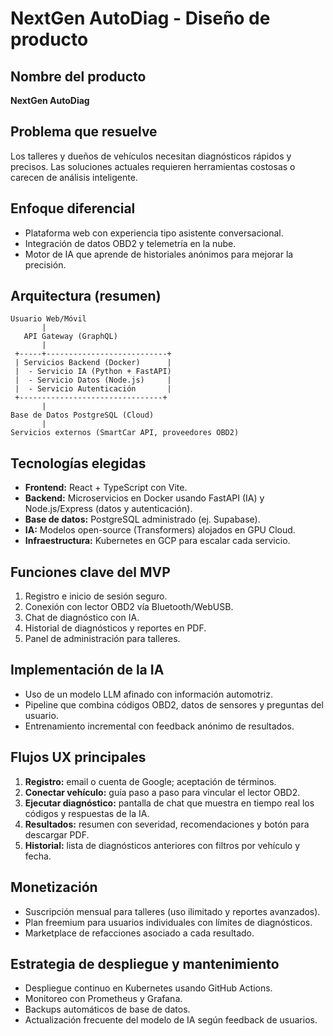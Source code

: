 # NextGen AutoDiag - Diseño de producto

## Nombre del producto
**NextGen AutoDiag**

## Problema que resuelve
Los talleres y dueños de vehículos necesitan diagnósticos rápidos y precisos. Las soluciones actuales requieren herramientas costosas o carecen de análisis inteligente.

## Enfoque diferencial
- Plataforma web con experiencia tipo asistente conversacional.
- Integración de datos OBD2 y telemetría en la nube.
- Motor de IA que aprende de historiales anónimos para mejorar la precisión.

## Arquitectura (resumen)
```
Usuario Web/Móvil
       |
   API Gateway (GraphQL)
       |
 +-----+---------------------------+
 | Servicios Backend (Docker)      |
 |  - Servicio IA (Python + FastAPI)
 |  - Servicio Datos (Node.js)     |
 |  - Servicio Autenticación       |
 +--------------------------------+
       |
Base de Datos PostgreSQL (Cloud)
       |
Servicios externos (SmartCar API, proveedores OBD2)
```

## Tecnologías elegidas
- **Frontend:** React + TypeScript con Vite.
- **Backend:** Microservicios en Docker usando FastAPI (IA) y Node.js/Express (datos y autenticación).
- **Base de datos:** PostgreSQL administrado (ej. Supabase).
- **IA:** Modelos open-source (Transformers) alojados en GPU Cloud.
- **Infraestructura:** Kubernetes en GCP para escalar cada servicio.

## Funciones clave del MVP
1. Registro e inicio de sesión seguro.
2. Conexión con lector OBD2 vía Bluetooth/WebUSB.
3. Chat de diagnóstico con IA.
4. Historial de diagnósticos y reportes en PDF.
5. Panel de administración para talleres.

## Implementación de la IA
- Uso de un modelo LLM afinado con información automotriz.
- Pipeline que combina códigos OBD2, datos de sensores y preguntas del usuario.
- Entrenamiento incremental con feedback anónimo de resultados.

## Flujos UX principales
1. **Registro:** email o cuenta de Google; aceptación de términos.
2. **Conectar vehículo:** guía paso a paso para vincular el lector OBD2.
3. **Ejecutar diagnóstico:** pantalla de chat que muestra en tiempo real los códigos y respuestas de la IA.
4. **Resultados:** resumen con severidad, recomendaciones y botón para descargar PDF.
5. **Historial:** lista de diagnósticos anteriores con filtros por vehículo y fecha.

## Monetización
- Suscripción mensual para talleres (uso ilimitado y reportes avanzados).
- Plan freemium para usuarios individuales con límites de diagnósticos.
- Marketplace de refacciones asociado a cada resultado.

## Estrategia de despliegue y mantenimiento
- Despliegue continuo en Kubernetes usando GitHub Actions.
- Monitoreo con Prometheus y Grafana.
- Backups automáticos de base de datos.
- Actualización frecuente del modelo de IA según feedback de usuarios.

